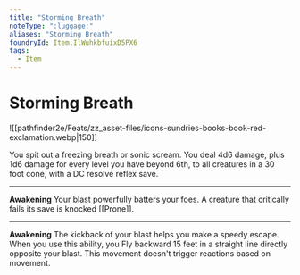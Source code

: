 ```yaml
---
title: "Storming Breath"
noteType: ":luggage:"
aliases: "Storming Breath"
foundryId: Item.IlWuhkbfuixD5PX6
tags:
  - Item
---
```


# Storming Breath
![[pathfinder2e/Feats/zz_asset-files/icons-sundries-books-book-red-exclamation.webp|150]]

You spit out a freezing breath or sonic scream. You deal 4d6 damage, plus 1d6 damage for every level you have beyond 6th, to all creatures in a 30 foot cone, with a DC resolve reflex save.

* * *

**Awakening** Your blast powerfully batters your foes. A creature that critically fails its save is knocked [[Prone]].

* * *

**Awakening** The kickback of your blast helps you make a speedy escape. When you use this ability, you Fly backward 15 feet in a straight line directly opposite your blast. This movement doesn't trigger reactions based on movement.
